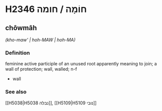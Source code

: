 # H2346 חוֹמָה / חומה

## chôwmâh

_(kho-maw' | hoh-MAW | hoh-MA)_

### Definition

feminine active participle of an unused root apparently meaning to join; a wall of protection; wall, walled; n-f

- wall

### See also

[[H5038|H5038 נבלה]], [[H5109|H5109 נובי]]

